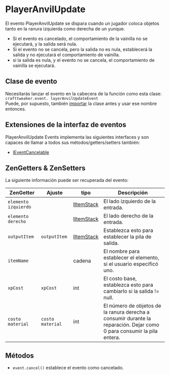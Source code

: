 # PlayerAnvilUpdate

El evento PlayerAnvilUpdate se dispara cuando un jugador coloca objetos tanto en la ranura izquierda como derecha de un yunque.
 * Si el evento es cancelado, el comportamiento de la vainilla no se ejecutará, y la salida será nula.
 * Si el evento no se cancela, pero la salida no es nula, establecerá la salida y no ejecutará el comportamiento de vainilla.
 * si la salida es nula, y el evento no se cancela, el comportamiento de vainilla se ejecutará.

## Clase de evento
Necesitarás lanzar el evento en la cabecera de la función como esta clase:  
`crafttweaker.event. layerAnvilUpdateEvent`  
Puede, por supuesto, también [importar](/AdvancedFunctions/Import/) la clase antes y usar ese nombre entonces.

## Extensiones de la interfaz de eventos
PlayerAnvilUpdate Events implementa las siguientes interfaces y son capaces de llamar a todos sus métodos/getters/setters también:

- [IEventCancelable](/Vanilla/Events/Events/IEventCancelable/)


## ZenGetters & ZenSetters
La siguiente información puede ser recuperada del evento:

| ZenGetter            | Ajuste           | tipo                                     | Descripción                                                                                                            |
| -------------------- | ---------------- | ---------------------------------------- | ---------------------------------------------------------------------------------------------------------------------- |
| `elemento izquierdo` |                  | [IItemStack](/Vanilla/Items/IItemStack/) | El lado izquierdo de la entrada.                                                                                       |
| `elemento derecho`   |                  | [IItemStack](/Vanilla/Items/IItemStack/) | El lado derecho de la entrada.                                                                                         |
| `outputItem`         | `outputItem`     | [IItemStack](/Vanilla/Items/IItemStack/) | Establezca esto para establecer la pila de salida.                                                                     |
| `itemName`           |                  | cadena                                   | El nombre para establecer el elemento, si el usuario especificó uno.                                                   |
| `xpCost`             | `xpCost`         | int                                      | El costo base, establezca esto para cambiarlo si la salida != null.                                                    |
| `costo material`     | `costo material` | int                                      | El número de objetos de la ranura derecha a consumir durante la reparación. Dejar como 0 para consumir la pila entera. |

## Métodos

- `event.cancel()` establece el evento como cancelado.
